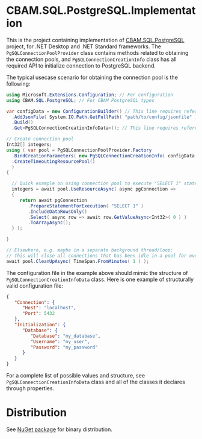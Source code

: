 # CBAM.SQL.PostgreSQL.Implementation

This is the project containing implementation of [CBAM.SQL.PostgreSQL](../CBAM.SQL.PostgreSQL) project, for .NET Desktop and .NET Standard frameworks.
The `PgSQLConnectionPoolProvider` class contains methods related to obtaining the connection pools, and `PgSQLConnectionCreationInfo` class has all required API to initialize connection to PostgreSQL backend.

The typical usecase scenario for obtaining the connection pool is the following:
```csharp
using Microsoft.Extensions.Configuration; // For configuration
using CBAM.SQL.PostgreSQL; // For CBAM PostgreSQL types

var configData = new ConfigurationBuilder() // This line requires reference to Microsoft.Extensions.Configuration NuGet package
  .AddJsonFile( System.IO.Path.GetFullPath( "path/to/config/jsonfile" ) ) // This line requires reference to Microsoft.Extensions.Configuration.Json NuGet package
  .Build()
  .Get<PgSQLConnectionCreationInfoData>(); // This line requires reference to Microsoft.Extensions.Configuration.Binder NuGet package

// Create connection pool
Int32[] integers;
using ( var pool = PgSQLConnectionPoolProvider.Factory
  .BindCreationParameters( new PgSQLConnectionCreationInfo( configData ) )
  .CreateTimeoutingResourcePool()
  )
{

  // Quick example on using connection pool to execute "SELECT 1" statement, and print the result (number "1") to console
  integers = await pool.UseResourceAsync( async pgConnection =>
  {
     return await pgConnection
        .PrepareStatementForExecution( "SELECT 1" )
        .IncludeDataRowsOnly()
        .Select( async row => await row.GetValueAsync<Int32>( 0 ) )
        .ToArrayAsync();
  } );

}

// Elsewhere, e.g. maybe in a separate background thread/loop:
// This will close all connections that has been idle in a pool for over one minute
await pool.CleanUpAsync( TimeSpan.FromMinutes( 1 ) );
```

The configuration file in the example above should mimic the structure of `PgSQLConnectionCreationInfoData` class.
Here is one example of structurally valid configuration file:
```json
{
   "Connection": {
      "Host": "localhost",
      "Port": 5432
   },
   "Initialization": {
      "Database": {
         "Database": "my_database",
         "Username": "my_user",
         "Password": "my_password"
      }
   }
}
```
For a complete list of possible values and structure, see `PgSQLConnectionCreationInfoData` class and all of the classes it declares through properties.

# Distribution

See [NuGet package](http://www.nuget.org/packages/CBAM.SQL.PostgreSQL.Implementation) for binary distribution.